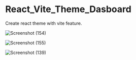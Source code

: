 # React_Vite_Theme_Dasboard
Create react theme with vite feature.

![Screenshot (154)](https://github.com/kunalBari5557/React_Vite_Theme_Dasboard/assets/96560938/633927cd-cd1c-4940-9f75-c6290152ca26)

![Screenshot (155)](https://github.com/kunalBari5557/React_Vite_Theme_Dasboard/assets/96560938/2f6443a6-74a9-4f7c-8d04-9402f772e3fd)

![Screenshot (139)](https://github.com/kunalBari5557/React_Vite_Theme_Dasboard/assets/96560938/ea0c58c9-1198-43da-bbbb-376ea7fe9b9d)

